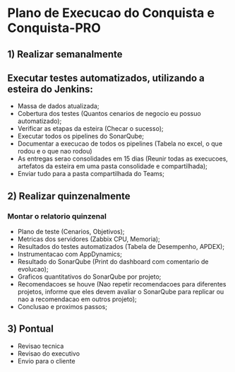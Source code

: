 # Plano de Execucao do Conquista e Conquista-PRO

## 1) Realizar semanalmente

## Executar testes automatizados, utilizando a esteira do Jenkins:
- Massa de dados atualizada;
- Cobertura dos testes (Quantos cenarios de negocio eu possuo automatizado);
- Verificar as etapas da esteira (Checar o sucesso);
- Executar todos os pipelines do SonarQube;
- Documentar a execucao de todos os pipelines (Tabela no excel, o que rodou e o que nao rodou)
- As entregas serao consolidades em 15 dias (Reunir todas as execucoes, artefatos da esteira em uma pasta consolidade e compartilhada);
- Enviar tudo para a pasta compartilhada do Teams;

## 2) Realizar quinzenalmente

### Montar o relatorio quinzenal
- Plano de teste (Cenarios, Objetivos);
- Metricas dos servidores (Zabbix CPU, Memoria);
- Resultados do testes automatizados (Tabela de Desempenho, APDEX);
- Instrumentacao com AppDynamics;
- Resultado do SonarQube (Print do dashboard com comentario de evolucao);
- Graficos quantitativos do SonarQube por projeto;
- Recomendacoes se houve (Nao repetir recomendacoes para diferentes projetos, informe que eles devem avaliar o SonarQube para replicar ou nao a recomendacao em outros projeto);
- Conclusao e proximos passos;

## 3) Pontual
- Revisao tecnica
- Revisao do executivo
- Envio para o cliente
